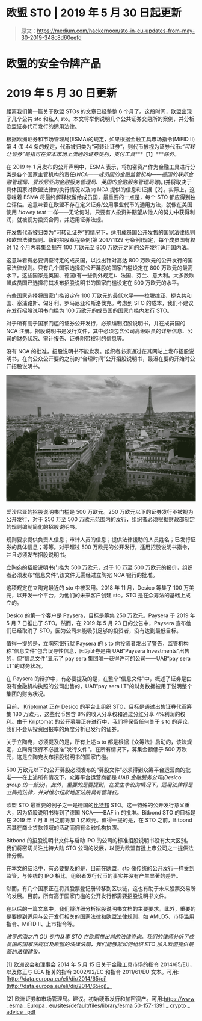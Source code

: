 # 欧盟 STO | 2019 年 5 月 30 日起更新

> 原文：<https://medium.com/hackernoon/sto-in-eu-updates-from-may-30-2019-348c8d60eefd>

# 欧盟的安全令牌产品

# 2019 年 5 月 30 日更新

距离我们第一篇关于欧盟 STOs 的文章已经整整 6 个月了。这段时间，欧盟出现了几个公共 sto 和私人 sto。本文将举例说明几个公共证券交易所的案例，并分析欧盟证券代币发行的适用法律。

根据欧洲证券和市场管理局(ESMA)的规定，如果根据金融工具市场指令(MiFID II)第 4 (1) 44 条的规定，代币被归类为“可转让证券”，则代币被视为证券代币:*“可转让证券”是指可在资本市场上流通的证券类别，支付工具****【1】****除外。*

在 2019 年 1 月发布的公开声明中，ESMA 表示，将加密资产作为金融工具进行分类是各个国家主管机构的责任(*NCA——成员国的金融监管机构——德国的联邦金融管理局、爱沙尼亚的金融服务管理局、英国的金融服务管理局等*)。)并将取决于具体国家对欧盟法律的执行情况以及向 NCA 提供的信息和证据【2】。实际上，这意味着 ESMA 将最终解释权留给成员国，最重要的一点是，每个 STO 都应得到独立评估。这意味着在欧盟不存在定义证券/公用事业代币的通用方法，就像在美国使用 *Howey test* 一样——无论何时，只要有人投资并期望从他人的努力中获得利润，就被视为投资合同，并适用证券法规。

在发售代币被归类为“可转让证券”的情况下，适用成员国公开发售的国家法律规则和欧盟法律规则。新的招股章程条例(第 2017/1129 号条例)规定，每个成员国有权对 12 个月内募集金额在 100 万欧元至 800 万欧元之间的公开发行适用国内法。

这意味着有必要调查特定的成员国，以找出针对高达 800 万欧元的公开发行的国家法律规则。只有几个国家选择将公开募股的国家门槛设定在 800 万欧元的最高水平。这些国家是英国、德国(有一些例外规定)、法国、芬兰、意大利。大多数欧盟成员国已选择将其发布招股说明书的国家门槛设定在 500 万欧元的水平。

有些国家选择将国家门槛设定在 100 万欧元的最低水平——拉脱维亚、捷克共和国、塞浦路斯、匈牙利、罗马尼亚和斯洛伐克。考虑到 STO 的成本，我们不建议在发行招股说明书门槛为 100 万欧元的成员国的国家门槛内发行 STO。

对于所有高于国家门槛的证券公开发行，必须编制招股说明书，并在成员国的 NCA 注册。招股说明书是发行文件，其中必须包含公司高级职员的详细信息、公司的财务状况、审计报告、证券附带权利的信息等。

没有 NCA 的批准，招股说明书不能发表。组织者必须通过在其网站上发布招股说明书，在向公众公开要约之前的“合理时间”公开招股说明书，最迟在要约开始时公开招股说明书。

![](img/68d3edb40151c4bf6e8628d5a654c222.png)

爱沙尼亚的招股说明书门槛是 500 万欧元。250 万欧元以下的证券发行不被视为公开发行，对于 250 万至 500 万欧元范围内的发行，组织者必须根据财政部制定的规则编制简化的招股说明书。

规则要求提供负责人信息；审计人员的信息；提供法律援助的人员姓名；已发行证券的具体信息；等等。对于超过 500 万欧元的公开发行，适用招股说明书指令，并且必须发布招股说明书。

立陶宛的招股说明书门槛为 500 万欧元，对于 10 万至 500 万欧元的报价，组织者必须发布“信息文件”,该文件无需经过立陶宛 NCA 银行的批准。

这项规定在立陶宛最近的 sto 中被采用。2018 年 11 月，Desico 筹集了 100 万美元，以开发一个平台，为他们的未来客户创建 sto。STO 是在众筹法的基础上成立的。

Desico 的第一个客户是 Paysera，目标是筹集 250 万欧元。Paysera 于 2019 年 5 月 7 日推出了 STO。然而，在 2019 年 5 月 23 日的公告中，Paysera 宣布他们已经取消了 STO，因为公司未能吸引足够的投资者，没有达到最低目标。

值得一提的是，立陶宛银行就 Paysera 的 s to 向投资者发出了[警告](https://www.lb.lt/en/news/update-bank-of-lithuania-warns-against-investing-in-paysera-securities)，监管机构称“信息文件”包含误导性信息，因为证券是由 UAB“Paysera Investments”出售的，但“信息文件”显示了 pay sera 集团唯一获得许可的公司——UAB“pay sera LT”的财务状况。

在 Paysera 的辩护中，有必要提及的是，在整个“信息文件”中，概述了证券是由没有金融机构执照的公司出售的，UAB“pay sera LT”的财务数据被用于说明整个集团的财务状况。

目前， [Kriptomat](https://kriptomat.io/) 正在 Desico 的平台上组织 STO，目标是通过出售证券代币筹集 180 万欧元，这些代币包含 8%的收入分享权和通过分红分享 4%利润的权利。由于 Kriptomat 的公开募股正在进行中，我们将保留任何关于 s to 的评论，我们不会从投资回报率的角度分析已发行的证券。

关于立陶宛，必须提及的是，所有上述 s to 都是根据《众筹法》启动的，该法规定，立陶宛银行不必批准“发行文件”。在所有情况下，募集金额低于 500 万欧元，这是立陶宛发布招股说明书的国家门槛。

500 万欧元以下的公开募股必须发布的“募股文件”必须得到众筹平台运营商的批准——在上述所有情况下，众筹平台运营商都是 *UAB 金融服务公司(Desico group 的一部分)。此外，重要的是要提到，在发生争议的情况下，适用法律将是立陶宛法律，并对维尔纽斯地区法院具有管辖权。*

欧盟 STO 最重要的例子之一是德国的[比特邦](https://www.bitbondsto.com/) STO。这一特殊的公开发行意义重大，因为招股说明书得到了德国 NCA——BAF in 的批准。Bitbond STO 的目标是在 2019 年 7 月 8 日之前筹集 1 亿欧元。值得一提的是，在 STO 之前，Bitbond 因其在商业贷款领域的活动而拥有金融机构执照。

Bitbond 的招股说明书文件与启动 IPO 的公司的标准招股说明书没有太大区别。我们将密切关注比特大陆 STO 公司的发展，以便为欧盟首批上市公司之一提供法律分析。

在本文的结论中，有必要提及的是，目前在欧盟，sto 像传统的公开发行一样受到监管，与传统的 IPO 相比，组织者发行代币的事实并没有产生显著的差异。

然而，有几个国家正在将其股票登记册转移到区块链，这也有助于未来股票交易所的发展。目前，所有高于国家门槛的公开发行都需要招股说明书文件。

在以后的一篇文章中，我们将详细分析招股说明书文档的主要要求。此外，重要的是要提到适用与公开发行相关的国家法律和欧盟法律规则，如 AMLD5、市场滥用指令、MiFID II、上市指令等。

*波罗的海之门 OU 专门从事 STO 在欧盟推出前的法律咨询。我们的律师分析了成员国的国家法规以及欧盟的法律法规，我们能够就如何组织 STO 加入欧盟提供最新的法律建议。*

[1] 欧洲议会和理事会 2014 年 5 月 15 日关于金融工具市场的指令 2014/65/EU，以及修正与 EEA 相关的指令 2002/92/EC 和指令 2011/61/EU 文本。可用:[http://data.europa.eu/eli/dir/2014/65/oj](http://data.europa.eu/eli/dir/2014/65/oj)。

[2] 欧洲证券和市场管理局。建议。初始硬币发行和加密资产。可用:[https://www . esma . Europa . eu/sites/default/files/library/esma 50-157-1391 _ crypto _ advice . pdf](https://www.esma.europa.eu/sites/default/files/library/esma50-157-1391_crypto_advice.pdf)